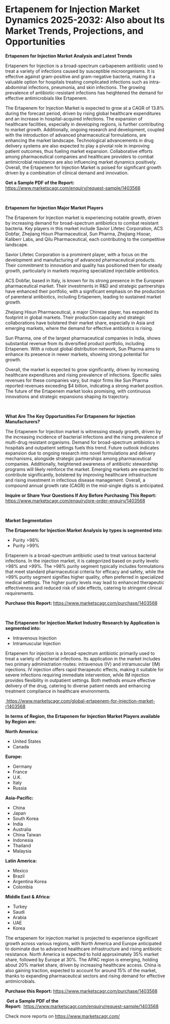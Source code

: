 <p><h1>Ertapenem for Injection Market Dynamics 2025-2032: Also about Its Market Trends, Projections, and Opportunities</h1></p><p><strong>Ertapenem for Injection Market Analysis and Latest Trends</strong></p>
<p><p>Ertapenem for Injection is a broad-spectrum carbapenem antibiotic used to treat a variety of infections caused by susceptible microorganisms. It is effective against gram-positive and gram-negative bacteria, making it a valuable option for hospitals treating complicated infections such as intra-abdominal infections, pneumonia, and skin infections. The growing prevalence of antibiotic-resistant infections has heightened the demand for effective antimicrobials like Ertapenem.</p><p>The Ertapenem for Injection Market is expected to grow at a CAGR of 13.8% during the forecast period, driven by rising global healthcare expenditures and an increase in hospital-acquired infections. The expansion of healthcare facilities, especially in developing regions, is further contributing to market growth. Additionally, ongoing research and development, coupled with the introduction of advanced pharmaceutical formulations, are enhancing the market landscape. Technological advancements in drug delivery systems are also expected to play a pivotal role in improving patient outcomes, thus fueling market expansion. Collaborative efforts among pharmaceutical companies and healthcare providers to combat antimicrobial resistance are also influencing market dynamics positively. Overall, the Ertapenem for Injection Market is poised for significant growth driven by a combination of clinical demand and innovation.</p></p>
<p><strong>Get a Sample PDF of the Report:&nbsp;</strong> <a href="https://www.marketscagr.com/enquiry/request-sample/1403568?utm_campaign=3367&utm_medium=2&utm_source=Github&utm_content=ia&utm_term=28032025&utm_id=ertapenem-for-injection">https://www.marketscagr.com/enquiry/request-sample/1403568</a></p>
<p>&nbsp;</p>
<p><strong>Ertapenem for Injection Major Market Players</strong></p>
<p><p>The Ertapenem for Injection market is experiencing notable growth, driven by increasing demand for broad-spectrum antibiotics to combat resistant bacteria. Key players in this market include Savior Lifetec Corporation, ACS Dobfar, Zhejiang Hisun Pharmaceutical, Sun Pharma, Zhejiang Hisoar, Kaliberr Labs, and Qilu Pharmaceutical, each contributing to the competitive landscape.</p><p>Savior Lifetec Corporation is a prominent player, with a focus on the development and manufacturing of advanced pharmaceutical products. Their commitment to innovation and quality has positioned them for steady growth, particularly in markets requiring specialized injectable antibiotics. </p><p>ACS Dobfar, based in Italy, is known for its strong presence in the European pharmaceutical market. Their investments in R&D and strategic partnerships have enhanced their portfolio, with a significant emphasis on the production of parenteral antibiotics, including Ertapenem, leading to sustained market growth.</p><p>Zhejiang Hisun Pharmaceutical, a major Chinese player, has expanded its footprint in global markets. Their production capacity and strategic collaborations have bolstered their market share, especially in Asia and emerging markets, where the demand for effective antibiotics is rising.</p><p>Sun Pharma, one of the largest pharmaceutical companies in India, shows substantial revenue from its diversified product portfolio, including Ertapenem. With a robust global distribution network, Sun Pharma aims to enhance its presence in newer markets, showing strong potential for growth.</p><p>Overall, the market is expected to grow significantly, driven by increasing healthcare expenditures and rising prevalence of infections. Specific sales revenues for these companies vary, but major firms like Sun Pharma reported revenues exceeding $4 billion, indicating a strong market position. The future of the Ertapenem market looks promising, with continuous innovations and strategic expansions shaping its trajectory.</p></p>
<p>&nbsp;</p>
<p><strong>What Are The Key Opportunities For Ertapenem for Injection Manufacturers?</strong></p>
<p><p>The Ertapenem for Injection market is witnessing steady growth, driven by the increasing incidence of bacterial infections and the rising prevalence of multi-drug resistant organisms. Demand for broad-spectrum antibiotics in hospitals and outpatient settings fuels this trend. Future outlook indicates expansion due to ongoing research into novel formulations and delivery mechanisms, alongside strategic partnerships among pharmaceutical companies. Additionally, heightened awareness of antibiotic stewardship programs will likely reinforce the market. Emerging markets are expected to contribute significantly, bolstered by improving healthcare infrastructure and rising investment in infectious disease management. Overall, a compound annual growth rate (CAGR) in the mid-single digits is anticipated.</p></p>
<p><strong>Inquire or Share Your Questions If Any Before Purchasing This Report:</strong> <a href="https://www.marketscagr.com/enquiry/pre-order-enquiry/1403568?utm_campaign=3367&utm_medium=2&utm_source=Github&utm_content=ia&utm_term=28032025&utm_id=ertapenem-for-injection">https://www.marketscagr.com/enquiry/pre-order-enquiry/1403568</a></p>
<p>&nbsp;</p>
<p><strong>Market Segmentation</strong></p>
<p><strong>The Ertapenem for Injection Market Analysis by types is segmented into:</strong></p>
<p><ul><li>Purity >98%</li><li>Purity >99%</li></ul></p>
<p><p>Ertapenem is a broad-spectrum antibiotic used to treat various bacterial infections. In the injection market, it is categorized based on purity levels: >98% and >99%. The >98% purity segment typically includes formulations that meet standard pharmaceutical criteria for efficacy and safety, while the >99% purity segment signifies higher quality, often preferred in specialized medical settings. The higher purity levels may lead to enhanced therapeutic effectiveness and reduced risk of side effects, catering to stringent clinical requirements.</p></p>
<p><strong>Purchase this Report:&nbsp;</strong><a href="https://www.marketscagr.com/purchase/1403568?utm_campaign=3367&utm_medium=2&utm_source=Github&utm_content=ia&utm_term=28032025&utm_id=ertapenem-for-injection">https://www.marketscagr.com/purchase/1403568</a></p>
<p>&nbsp;</p>
<p><strong>The Ertapenem for Injection Market Industry Research by Application is segmented into:</strong></p>
<p><ul><li>Intravenous Injection</li><li>Intramuscular Injection</li></ul></p>
<p><p>Ertapenem for injection is a broad-spectrum antibiotic primarily used to treat a variety of bacterial infections. Its application in the market includes two primary administration routes: intravenous (IV) and intramuscular (IM) injections. IV injection offers rapid therapeutic effects, making it suitable for severe infections requiring immediate intervention, while IM injection provides flexibility in outpatient settings. Both methods ensure effective delivery of the drug, catering to diverse patient needs and enhancing treatment compliance in healthcare environments.</p></p>
<p><a href="https://www.marketscagr.com/global-ertapenem-for-injection-market-r1403568?utm_campaign=3367&utm_medium=2&utm_source=Github&utm_content=ia&utm_term=28032025&utm_id=ertapenem-for-injection">&nbsp;https://www.marketscagr.com/global-ertapenem-for-injection-market-r1403568</a></p>
<p><strong>In terms of Region, the Ertapenem for Injection Market Players available by Region are:</strong></p>
<p>
    <p> <strong> North America: </strong>
        <ul>
            <li>United States</li>
            <li>Canada</li>
        </ul>
        </p> 
    <p> <strong> Europe: </strong>
        <ul>
            <li>Germany</li>
            <li>France</li>
            <li>U.K.</li>
            <li>Italy</li>
            <li>Russia</li>
        </ul>
        </p> 
    <p> <strong> Asia-Pacific: </strong>
        <ul>
            <li>China</li>
            <li>Japan</li>
            <li>South Korea</li>
            <li>India</li>
            <li>Australia</li>
            <li>China Taiwan</li>
            <li>Indonesia</li>
            <li>Thailand</li>
            <li>Malaysia</li>
        </ul>
        </p> 
    <p> <strong> Latin America: </strong>
        <ul>
            <li>Mexico</li>
            <li>Brazil</li>
            <li>Argentina Korea</li>
            <li>Colombia</li>
        </ul>
        </p> 
    <p> <strong> Middle East & Africa: </strong>
        <ul>
            <li>Turkey</li>
            <li>Saudi</li>
            <li>Arabia</li>
            <li>UAE</li>
            <li>Korea</li>
        </ul>
    </p>
    </p>
<p><p>The ertapenem for injection market is projected to experience significant growth across various regions, with North America and Europe anticipated to dominate due to advanced healthcare infrastructure and rising antibiotic resistance. North America is expected to hold approximately 35% market share, followed by Europe at 30%. The APAC region is emerging, holding about 20% market share, driven by increasing healthcare access. China is also gaining traction, expected to account for around 15% of the market, thanks to expanding pharmaceutical sectors and rising demand for effective antimicrobials.</p></p>
<p><strong>Purchase this Report: </strong><a href="https://www.marketscagr.com/purchase/1403568?utm_campaign=3367&utm_medium=2&utm_source=Github&utm_content=ia&utm_term=28032025&utm_id=ertapenem-for-injection">https://www.marketscagr.com/purchase/1403568</a></p>
<p>&nbsp;<strong>Get a Sample PDF of the Report:&nbsp;&nbsp;</strong><a href="https://www.marketscagr.com/enquiry/request-sample/1403568?utm_campaign=3367&utm_medium=2&utm_source=Github&utm_content=ia&utm_term=28032025&utm_id=ertapenem-for-injection">https://www.marketscagr.com/enquiry/request-sample/1403568</a></p>
<p><strong></strong></p>
<p>Check more reports on <a href="https://www.marketscagr.com/?utm_campaign=3367&utm_medium=2&utm_source=Github&utm_content=ia&utm_term=28032025&utm_id=ertapenem-for-injection">https://www.marketscagr.com/</a></p>